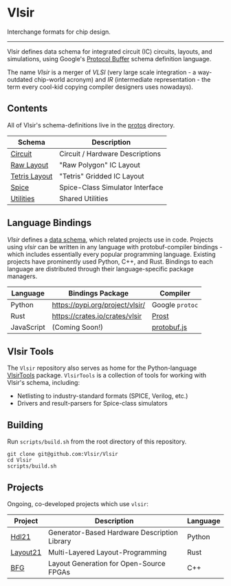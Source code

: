 # Vlsir

Interchange formats for chip design.

---

Vlsir defines data schema for integrated circuit (IC) circuits, layouts, and simulations,
using Google's [Protocol Buffer](https://developers.google.com/protocol-buffers/) schema definition language.

The name _Vlsir_ is a merger of _VLSI_ (very large scale integration - a way-outdated chip-world acronym)
and _IR_ (intermediate representation - the term every cool-kid copying compiler designers uses nowadays).

## Contents

All of Vlsir's schema-definitions live in the [protos](./protos) directory.

| Schema                                 | Description                     |
| -------------------------------------- | ------------------------------- |
| [Circuit](https://github.com/Vlsir/schema-proto/blob/main/circuit.proto)      | Circuit / Hardware Descriptions |
| [Raw Layout](https://github.com/Vlsir/schema-proto/blob/main/layout/raw.proto)       | "Raw Polygon" IC Layout         |
| [Tetris Layout](https://github.com/Vlsir/schema-proto/blob/main/layout/tetris.proto) | "Tetris" Gridded IC Layout      |
| [Spice](https://github.com/Vlsir/schema-proto/blob/main/spice.proto)          | Spice-Class Simulator Interface |
| [Utilities](https://github.com/Vlsir/schema-proto/blob/main/utils.proto)      | Shared Utilities                |

## Language Bindings

_Vlsir_ defines a [data schema](https://github.com/Vlsir/schema-proto), which related projects use in code.
Projects using _vlsir_ can be written in any language with protobuf-compiler bindings - 
which includes essentially every popular programming language. 
Existing projects have prominently used Python, C++, and Rust.
Bindings to each language are distributed through their language-specific package managers. 

| Language | Bindings Package | Compiler | 
| -------- | ---------------- | -------- | 
| Python   | https://pypi.org/project/vlsir/ | Google `protoc` |
| Rust     | https://crates.io/crates/vlsir  | [Prost](https://github.com/tokio-rs/prost) |
| JavaScript | (Coming Soon!) | [protobuf.js](https://github.com/protobufjs/protobuf.js/) | 

## Vlsir Tools 

The `Vlsir` repository also serves as home for the Python-language [VlsirTools](https://pypi.org/project/vlsirtools/) package. 
`VlsirTools` is a collection of tools for working with Vlsir's schema, including: 

* Netlisting to industry-standard formats (SPICE, Verilog, etc.)
* Drivers and result-parsers for Spice-class simulators

## Building

Run `scripts/build.sh` from the root directory of this repository.

```
git clone git@github.com:Vlsir/Vlsir
cd Vlsir
scripts/build.sh
```

## Projects

Ongoing, co-developed projects which use `vlsir`: 

| Project  | Description | Language |
| -------- | ----------- | -------- |
| [Hdl21](https://github.com/dan-fritchman/Hdl21)        | Generator-Based Hardware Description Library | Python |
| [Layout21](https://github.com/dan-fritchman/Layout21)  | Multi-Layered Layout-Programming | Rust |
| [BFG](https://github.com/growly/bfg)         | Layout Generation for Open-Source FPGAs | C++ |
